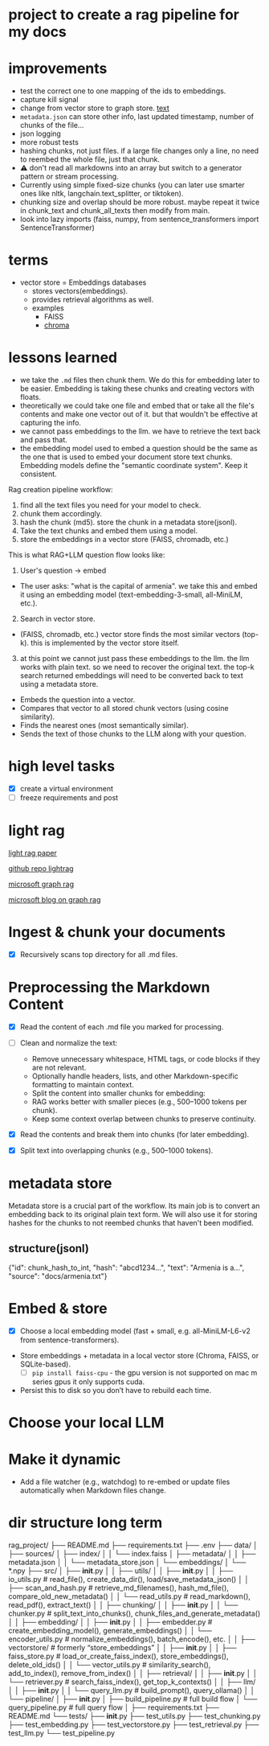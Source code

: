 # project to create a rag pipeline for my docs

# improvements

- test the correct one to one mapping of the ids to embeddings.
- capture kill signal
- change from vector store to graph store. [text](#light-rag)
- `metadata.json` can store other info, last updated timestamp, number of chunks of the file...
- json logging
- more robust tests
- hashing chunks, not just files. if a large file changes only a line, no need to reembed the whole file, just that chunk.
- ⚠️ don't read all markdowns into an array but switch to a generator pattern or stream processing.
- Currently using simple fixed-size chunks (you can later use smarter ones like nltk, langchain.text_splitter, or tiktoken).
- chunking size and overlap should be more robust. maybe repeat it twice in chunk_text and chunk_all_texts then modify from main.
- look into lazy imports (faiss, numpy, from sentence_transformers import SentenceTransformer)

# terms

- vector store = Embeddings databases
  - stores vectors(embeddings).
  - provides retrieval algorithms as well. 
  - examples
    - FAISS
    - [chroma](https://github.com/chroma-core/chroma)

# lessons learned

- we take the `.md` files then chunk them. We do this for embedding later to be easier. Embedding is taking these chunks and creating vectors with floats.
- theoretically we could take one file and embed that or take all the file's contents and make one vector out of it. but that wouldn't be effective at capturing the info.
- we cannot pass embeddings to the llm. we have to retrieve the text back and pass that.
- the embedding model used to embed a question should be the same as the one that is used to embed your document store text chunks. Embedding models define the "semantic coordinate system". Keep it consistent.

Rag creation pipeline workflow:

1. find all the text files you need for your model to check.
2. chunk them accordingly.
3. hash the chunk (md5). store the chunk in a metadata store(jsonl).
4. Take the text chunks and embed them using a model.
5. store the embeddings in a vector store (FAISS, chromadb, etc.)

This is what RAG+LLM question flow looks like:

1. User's question -> embed
  - The user asks: "what is the capital of armenia". we take this and embed it using an embedding model (text-embedding-3-small, all-MiniLM, etc.).
2. Search in vector store.
  - (FAISS, chromadb, etc.) vector store finds the most similar vectors (top-k). this is implemented by the vector store itself.
3. at this point we cannot just pass these embeddings to the llm. the llm works with plain text. so we need to recover the original text. the top-k search returned embeddings will need to be converted back to text using a metadata store.

- Embeds the question into a vector.
- Compares that vector to all stored chunk vectors (using cosine similarity).
- Finds the nearest ones (most semantically similar).
- Sends the text of those chunks to the LLM along with your question.

# high level tasks

- [x] create a virtual environment
- [ ] freeze requirements and post

# light rag

[light rag paper](https://arxiv.org/abs/2410.05779)

[github repo lightrag](https://github.com/HKUDS/LightRAG)

[microsoft graph rag](https://microsoft.github.io/graphrag/)

[microsoft blog on graph rag](https://www.microsoft.com/en-us/research/blog/graphrag-unlocking-llm-discovery-on-narrative-private-data/)

# Ingest & chunk your documents

- [x] Recursively scans top directory for all .md files.

# Preprocessing the Markdown Content

- [x] Read the content of each .md file you marked for processing.
- [ ] Clean and normalize the text:
  - Remove unnecessary whitespace, HTML tags, or code blocks if they are not relevant.
  - Optionally handle headers, lists, and other Markdown-specific formatting to maintain context.
  - Split the content into smaller chunks for embedding:
  - RAG works better with smaller pieces (e.g., 500–1000 tokens per chunk).
  - Keep some context overlap between chunks to preserve continuity.

- [x] Read the contents and break them into chunks (for later embedding).
- [x] Split text into overlapping chunks (e.g., 500–1000 tokens).

# metadata store

Metadata store is a crucial part of the workflow. Its main job is to convert an embedding back to its original plain text form. We will also use it for storing hashes for the chunks to not reembed chunks that haven't been modified.

## structure(jsonl)

{"id": chunk_hash_to_int, "hash": "abcd1234...", "text": "Armenia is a...", "source": "docs/armenia.txt"}

# Embed & store

- [x] Choose a local embedding model (fast + small, e.g. all-MiniLM-L6-v2 from sentence-transformers).
- Store embeddings + metadata in a local vector store (Chroma, FAISS, or SQLite-based).
  - [ ] `pip install faiss-cpu` - the gpu version is not supported on mac m series gpus it only supports cuda.

- Persist this to disk so you don’t have to rebuild each time.

# Choose your local LLM

# Make it dynamic

- Add a file watcher (e.g., watchdog) to re-embed or update files automatically when Markdown files change.

# dir structure long term

rag_project/
├── README.md
├── requirements.txt
├── .env
├── data/
│   ├── sources/
│   ├── index/
│   │   └── index.faiss
│   ├── metadata/
│   │   ├── metadata.json
│   │   └── metadata_store.json
│   └── embeddings/
│       └── *.npy
├── src/
│   ├── __init__.py
│
│   ├── utils/
│   │   ├── __init__.py
│   │   ├── io_utils.py                # read_file(), create_data_dir(), load/save_metadata_json()
│   │   ├── scan_and_hash.py           # retrieve_md_filenames(), hash_md_file(), compare_old_new_metadata()
│   │   └── read_utils.py              # read_markdown(), read_pdf(), extract_text()
│
│   ├── chunking/
│   │   ├── __init__.py
│   │   └── chunker.py                 # split_text_into_chunks(), chunk_files_and_generate_metadata()
│
│   ├── embedding/
│   │   ├── __init__.py
│   │   ├── embedder.py                # create_embedding_model(), generate_embeddings()
│   │   └── encoder_utils.py           # normalize_embeddings(), batch_encode(), etc.
│
│   ├── vectorstore/                   # formerly “store_embeddings”
│   │   ├── __init__.py
│   │   ├── faiss_store.py             # load_or_create_faiss_index(), store_embeddings(), delete_old_ids()
│   │   └── vector_utils.py            # similarity_search(), add_to_index(), remove_from_index()
│
│   ├── retrieval/
│   │   ├── __init__.py
│   │   └── retriever.py               # search_faiss_index(), get_top_k_contexts()
│
│   ├── llm/
│   │   ├── __init__.py
│   │   └── query_llm.py               # build_prompt(), query_ollama()
│
│   └── pipeline/
│       ├── __init__.py
│       ├── build_pipeline.py          # full build flow
│       └── query_pipeline.py          # full query flow
│
├── requirements.txt
├── README.md
└── tests/
    ├── __init__.py
    ├── test_utils.py
    ├── test_chunking.py
    ├── test_embedding.py
    ├── test_vectorstore.py
    ├── test_retrieval.py
    ├── test_llm.py
    └── test_pipeline.py
